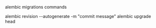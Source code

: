 alembic migrations commands

alembic revision --autogenerate -m "commit message"
alembic upgrade head
